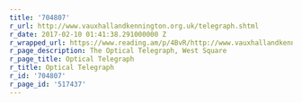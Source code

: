 ```yaml
---
title: '704807'
r_url: http://www.vauxhallandkennington.org.uk/telegraph.shtml
r_date: 2017-02-10 01:41:38.291000000 Z
r_wrapped_url: https://www.reading.am/p/4BvR/http://www.vauxhallandkennington.org.uk/telegraph.shtml
r_page_description: The Optical Telegraph, West Square
r_page_title: Optical Telegraph
r_title: Optical Telegraph
r_id: '704807'
r_page_id: '517437'
---
```



